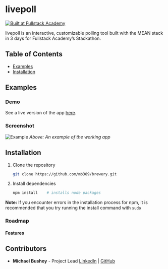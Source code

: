 # livepoll

[![Built at Fullstack Academy](https://img.shields.io/badge/Built%20at-Fullstack%20Academy-red.svg?style=round-square)](http://fullstackacademy.com)

livepoll is an interactive, customizable polling tool built with the MEAN stack in 3 days for Fullstack Academy’s Stackathon.

## Table of Contents

- [Examples](#examples)
- [Installation](#installation)

## Examples
### Demo

See a live version of the app [here](http://shielded-stream-27779.herokuapp.com/).

### Screenshot

![Example]()
_Above: An example of the working app_

## Installation

1. Clone the repository

	```bash
	git clone https://github.com/mb389/brewery.git
	```
2.	Install dependencies

	```bash
	npm install    # installs node packages
	```

__Note:__ If you encounter errors in the installation process for npm, it is recommended that you try running the install command with `sudo`

### Roadmap

#### Features

## Contributors
* __Michael Bushoy__ - Project Lead [LinkedIn](https://www.linkedin.com/in/michaelbushoy) | [GitHub](https://github.com/mb389)
